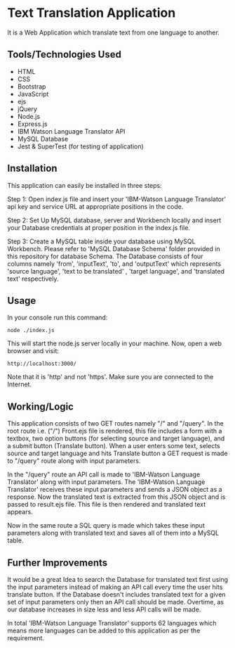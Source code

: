 
# Text Translation Application

It is a Web Application which translate text from one language to another.

## Tools/Technologies Used

* HTML                                              
* CSS
* Bootstrap
* JavaScript
* ejs
* jQuery
* Node.js
* Express.js
* IBM Watson Language Translator API
* MySQL Database
* Jest & SuperTest (for testing of application)



## Installation

This application can easily be installed in three steps:

  Step 1:
  Open index.js file and insert your 'IBM-Watson Language Translator' api key and service URL at appropriate positions in the code.

  Step 2:
  Set Up MySQL database, server and Workbench locally and insert your  Database credentials at proper position in the index.js file.
  
  Step 3:
  Create a MySQL table inside your database using MySQL Workbench. Please refer to 'MySQL Database Schema' folder provided in this repository for database Schema.
  The Database consists of four columns namely 'from', 'inputText', 'to', and 'outputText' which represents 'source language', 'text to be translated' , 'target language', and 'translated text' respectively.


## Usage

In your console run this command:
```
node ./index.js
```
This will start the node.js server locally in your machine.
Now, open a web browser and visit:
```
http://localhost:3000/
```
Note that it is 'http' and not 'https'. 
Make sure you are connected to the Internet.
  
## Working/Logic

This application consists of two GET routes namely "/" and "/query".
In the root route i.e. ("/") Front.ejs file is rendered, this file includes a form with a textbox, two option buttons (for selecting source and target language), and a submit button (Translate button).
When a user enters some text, selects source and target language and hits Translate button a GET request is made to "/query" route along with input parameters.

In the "/query" route an API call is made to 'IBM-Watson Language Translator' along with input parameters.
The 'IBM-Watson Language Translator' receives these input parameters and sends a JSON object as a response.
Now the translated text is extracted from this JSON object and is passed to result.ejs file. This file is then rendered and translated text appears.

Now in the same route a SQL query is made which takes these input parameters along with translated text and saves all of them into a MySQL table.

## Further Improvements
It would be a great Idea to search the Database for translated text first using the input parameters instead of making an API call every time the user hits translate button.
If the Database doesn't includes translated text for a given set of input parameters only then an API call should be made. Overtime, as our database increases in size less and less API calls will be made.

In total 'IBM-Watson Language Translator' supports 62 languages which means more languages can be added to this application as per the requirement.
